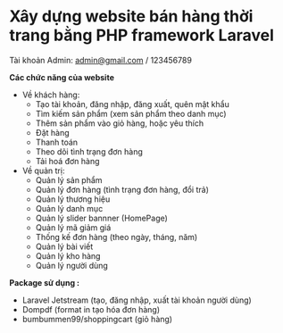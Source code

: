 # Xây dựng website bán hàng thời trang bằng PHP framework Laravel

Tài khoản Admin: admin@gmail.com / 123456789

**Các chức năng của website**
- Về khách hàng:
    + Tạo tài khoản, đăng nhập, đăng xuất, quên mật khẩu
    + Tìm kiếm sản phẩm (xem sản phẩm theo danh mục)
    + Thêm sản phẩm vào giỏ hàng, hoặc yêu thích
    + Đặt hàng
    + Thanh toán
    + Theo dõi tình trạng đơn hàng
    + Tải hoá đơn hàng
- Về quản trị:
    + Quản lý sản phẩm
    + Quản lý đơn hàng (tình trạng đơn hàng, đổi trả)
    + Quản lý thương hiệu
    + Quản lý danh mục
    + Quản lý slider bannner (HomePage)
    + Quản lý mã giảm giá
    + Thống kế đơn hàng (theo ngày, tháng, năm)
    + Quản lý bài viết
    + Quản lý kho hàng
    + Quản lý người dùng


**Package sử dụng :**
- Laravel Jetstream (tạo, đăng nhập, xuất tài khoản người dùng)
- Dompdf (format in tạo hóa đơn hàng)
- bumbummen99/shoppingcart (giỏ hàng)

